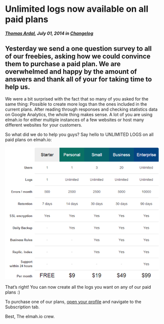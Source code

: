 # Unlimited logs now available on all paid plans

##### [Thomas Ardal](http://elmah.io/about/), July 01, 2014 in [Changelog](/category/changelog/)

## Yesterday we send a one question survey to all of our freebies, asking how we could convince them to purchase a paid plan. We are overwhelmed and happy by the amount of answers and thank all of your for taking time to help us.

We were a bit surprised with the fact that so many of you asked for the same thing: Possible to create more logs than the ones included in the current plans. After reading through responses and checking statistics data on Google Analytics, the whole thing makes sense. A lot of you are using elmah.io for either multiple instances of a few websites or host many different websites for your customers.

So what did we do to help you guys? Say hello to UNLIMITED LOGS on all paid plans on elmah.io:

![Plans](/images/2014/07/plans3.png)

That’s right! You can now create all the logs you want on any of our paid plans :)

To purchase one of our plans, [open your profile](https://elmah.io/profile/) and navigate to the Subscription tab.

Best,
The elmah.io crew.